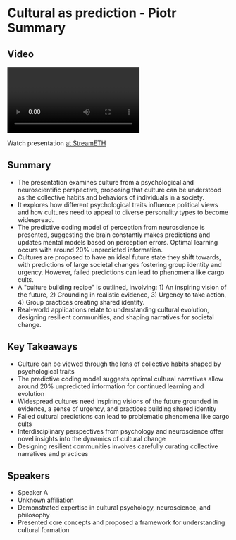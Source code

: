 # Cultural as prediction - Piotr Summary

## Video
<video id="video" controls></video>
<script src="https://vod-cdn.lp-playback.studio/raw/jxf4iblf6wlsyor6526t4tcmtmqa/catalyst-vod-com/hls/6fccc799507jd39d/index.m3u8"></script>
<script>
  var video = document.getElementById('video');
  var videoSrc = 'https://vod-cdn.lp-playback.studio/raw/jxf4iblf6wlsyor6526t4tcmtmqa/catalyst-vod-com/hls/6fccc799507jd39d/index.m3u8';
  if (Hls.isSupported()) {
    var hls = new Hls();
    hls.loadSource(videoSrc);
    hls.attachMedia(video);
  }
  else if (video.canPlayType('application/vnd.apple.mpegurl')) {
    video.src = videoSrc;
  }
</script>

Watch presentation [at StreamETH](https://streameth.org/edge_city/watch?session=671233a301738fdb11155b17)

## Summary
- The presentation examines culture from a psychological and neuroscientific perspective, proposing that culture can be understood as the collective habits and behaviors of individuals in a society.
- It explores how different psychological traits influence political views and how cultures need to appeal to diverse personality types to become widespread.
- The predictive coding model of perception from neuroscience is presented, suggesting the brain constantly makes predictions and updates mental models based on perception errors. Optimal learning occurs with around 20% unpredicted information.
- Cultures are proposed to have an ideal future state they shift towards, with predictions of large societal changes fostering group identity and urgency. However, failed predictions can lead to phenomena like cargo cults.
- A "culture building recipe" is outlined, involving: 1) An inspiring vision of the future, 2) Grounding in realistic evidence, 3) Urgency to take action, 4) Group practices creating shared identity.
- Real-world applications relate to understanding cultural evolution, designing resilient communities, and shaping narratives for societal change.

## Key Takeaways
- Culture can be viewed through the lens of collective habits shaped by psychological traits
- The predictive coding model suggests optimal cultural narratives allow around 20% unpredicted information for continued learning and evolution
- Widespread cultures need inspiring visions of the future grounded in evidence, a sense of urgency, and practices building shared identity
- Failed cultural predictions can lead to problematic phenomena like cargo cults
- Interdisciplinary perspectives from psychology and neuroscience offer novel insights into the dynamics of cultural change
- Designing resilient communities involves carefully curating collective narratives and practices

## Speakers
- Speaker A
- Unknown affiliation
- Demonstrated expertise in cultural psychology, neuroscience, and philosophy
- Presented core concepts and proposed a framework for understanding cultural formation

